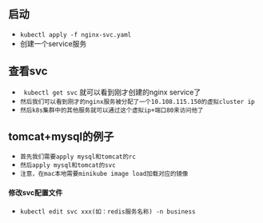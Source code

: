 ## 启动
*  `kubectl apply -f nginx-svc.yaml`
* 创建一个service服务

## 查看svc
* ` kubectl get svc` 就可以看到刚才创建的nginx service了
* `然后我们可以看到刚才的nginx服务被分配了一个10.108.115.150的虚拟cluster ip`
* `然后k8s集群中的其他服务就可以通过这个虚拟ip+端口80来访问他了`

## tomcat+mysql的例子
* `首先我们需要apply mysql和tomcat的rc`
* `然后apply mysql和tomcat的svc`
* `注意，在mac本地需要minikube image load加载对应的镜像`

#### 修改svc配置文件
* `kubectl edit svc xxx(如：redis服务名称) -n business`


